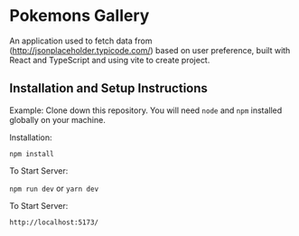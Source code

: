 # Pokemons Gallery

An application used to fetch data from (http://jsonplaceholder.typicode.com/) based on user preference, built with React and TypeScript and using vite to create project.

## Installation and Setup Instructions

Example:
Clone down this repository. You will need `node` and `npm` installed globally on your machine.

Installation:

`npm install`

To Start Server:

`npm run dev` or `yarn dev`

To Start Server:

`http://localhost:5173/`
